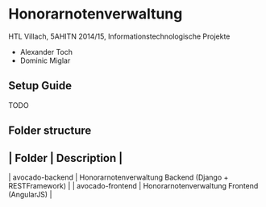 # Honorarnotenverwaltung

HTL Villach, 5AHITN 2014/15, Informationstechnologische Projekte

* Alexander Toch
* Dominic Miglar

## Setup Guide

TODO

## Folder structure

| Folder | Description |
------------------------
| avocado-backend | Honorarnotenverwaltung Backend (Django + RESTFramework) |
| avocado-frontend | Honorarnotenverwaltung Frontend (AngularJS) |


